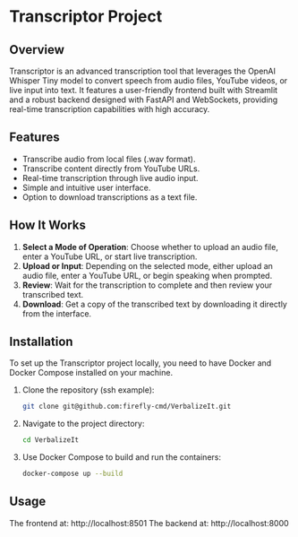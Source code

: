 # Transcriptor Project

## Overview

Transcriptor is an advanced transcription tool that leverages the OpenAI Whisper Tiny model to convert speech from audio files, YouTube videos, or live input into text. It features a user-friendly frontend built with Streamlit and a robust backend designed with FastAPI and WebSockets, providing real-time transcription capabilities with high accuracy.

## Features

- Transcribe audio from local files (.wav format).
- Transcribe content directly from YouTube URLs.
- Real-time transcription through live audio input.
- Simple and intuitive user interface.
- Option to download transcriptions as a text file.

## How It Works

1. **Select a Mode of Operation**: Choose whether to upload an audio file, enter a YouTube URL, or start live transcription.
2. **Upload or Input**: Depending on the selected mode, either upload an audio file, enter a YouTube URL, or begin speaking when prompted.
3. **Review**: Wait for the transcription to complete and then review your transcribed text.
4. **Download**: Get a copy of the transcribed text by downloading it directly from the interface.

## Installation

To set up the Transcriptor project locally, you need to have Docker and Docker Compose installed on your machine.

1. Clone the repository (ssh example):
   ```sh
   git clone git@github.com:firefly-cmd/VerbalizeIt.git

2. Navigate to the project directory:
   ```sh
   cd VerbalizeIt
3. Use Docker Compose to build and run the containers:
   ```sh
   docker-compose up --build
## Usage
The frontend at: http://localhost:8501
The backend at: http://localhost:8000
   
